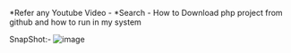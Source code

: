 *Refer any Youtube Video -
*Search - How to Download php project from github
  and how to run in my system

  
SnapShot:-
![image](https://github.com/user-attachments/assets/09db2f9c-997b-4cbd-a7b1-1a2ca9ea669a)
